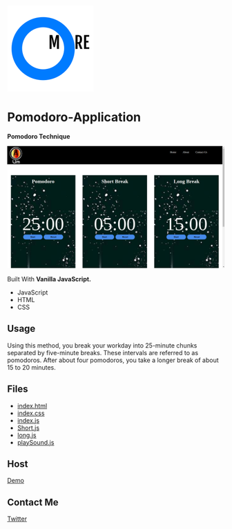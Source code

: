 

![alt text](https://raw.githubusercontent.com/umeshmore45/Timer-Application/master/img/logo.png)

# Pomodoro-Application
**Pomodoro Technique**

![alt text](https://raw.githubusercontent.com/umeshmore45/Pomodoro-Application/master/img/Screenshot%20from%202020-11-27%2001-40-57.png)

Built With  **Vanilla JavaScript.**
 - JavaScript
 - HTML
 - CSS






## Usage
Using this method, you break your workday into 25-minute chunks separated by five-minute breaks. These intervals are referred to as pomodoros. After about four pomodoros, you take a longer break of about 15 to 20 minutes.



## Files

 - [index.html](https://github.com/umeshmore45/Pomodoro-Application/blob/master/index.html)
 - [index.css](https://github.com/umeshmore45/Pomodoro-Application/blob/master/style/index.css)
 - [index.js](https://github.com/umeshmore45/Pomodoro-Application/blob/master/src/index.js)
 - [Short.js](https://github.com/umeshmore45/Pomodoro-Application/blob/master/src/Short.js)
 - [long.js](https://github.com/umeshmore45/Pomodoro-Application/blob/master/src/long.js)
 - [playSound.js](https://github.com/umeshmore45/Pomodoro-Application/blob/master/src/playaudio.js)



## Host

[Demo]( https://umeshmore45.github.io/Pomodoro-Application/index.html)

## Contact Me
[Twitter](https://twitter.com/Iamdvirus45)

